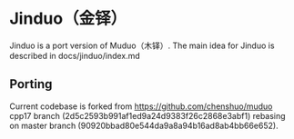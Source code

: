 # Jinduo（金铎）

Jinduo is a port version of Muduo（木铎）. The main idea for Jinduo is described in docs/jinduo/index.md

## Porting

Current codebase is forked from https://github.com/chenshuo/muduo cpp17 branch (2d5c2593b991af1ed9a24d9383f26c2868e3abf1) rebasing on master branch (90920bbad80e544da9a8a94b16ad8ab4bb66e652).
